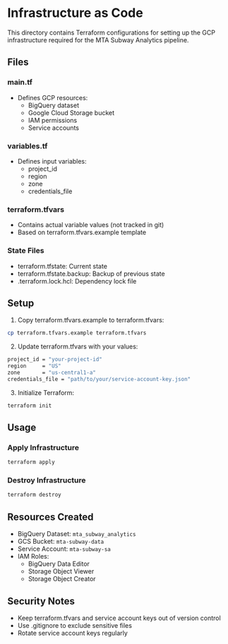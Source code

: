 # Infrastructure as Code

This directory contains Terraform configurations for setting up the GCP infrastructure required for the MTA Subway Analytics pipeline.

## Files

### main.tf
- Defines GCP resources:
  - BigQuery dataset
  - Google Cloud Storage bucket
  - IAM permissions
  - Service accounts

### variables.tf
- Defines input variables:
  - project_id
  - region
  - zone
  - credentials_file

### terraform.tfvars
- Contains actual variable values (not tracked in git)
- Based on terraform.tfvars.example template

### State Files
- terraform.tfstate: Current state
- terraform.tfstate.backup: Backup of previous state
- .terraform.lock.hcl: Dependency lock file

## Setup

1. Copy terraform.tfvars.example to terraform.tfvars:
```bash
cp terraform.tfvars.example terraform.tfvars
```

2. Update terraform.tfvars with your values:
```bash
project_id = "your-project-id"
region     = "US"
zone       = "us-central1-a"
credentials_file = "path/to/your/service-account-key.json"
```

3. Initialize Terraform:
```bash
terraform init
```

## Usage

### Apply Infrastructure
```bash
terraform apply
```

### Destroy Infrastructure
```bash
terraform destroy
```

## Resources Created

- BigQuery Dataset: `mta_subway_analytics`
- GCS Bucket: `mta-subway-data`
- Service Account: `mta-subway-sa`
- IAM Roles:
  - BigQuery Data Editor
  - Storage Object Viewer
  - Storage Object Creator

## Security Notes

- Keep terraform.tfvars and service account keys out of version control
- Use .gitignore to exclude sensitive files
- Rotate service account keys regularly 